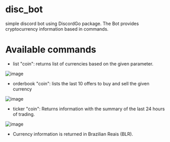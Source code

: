 # disc_bot
simple discord bot using DiscordGo package.
The Bot provides cryptocurrency information based in commands.

# Available commands

- list "coin": returns list of currencies based on the given parameter.

![image](https://user-images.githubusercontent.com/12565936/160052839-00b88548-a8e4-4409-b018-9806321967a0.png)

- orderbook "coin": lists the last 10 offers to buy and sell the given currency

![image](https://user-images.githubusercontent.com/12565936/160053160-1c0a56c0-6ff5-48a2-899e-3edad8651d40.png)

- ticker "coin": Returns information with the summary of the last 24 hours of trading.

![image](https://user-images.githubusercontent.com/12565936/160053319-1871cc10-e258-4ea7-8050-c430fbe4495b.png)

- Currency information is returned in Brazilian Reais (BLR).

